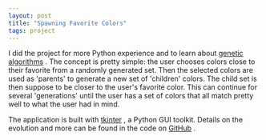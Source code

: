 ```yaml
---
layout: post
title: "Spawning Favorite Colors"
tags: project
---
```










 I did the project for more Python experience and to learn about
 [genetic algorithms](https://en.wikipedia.org/wiki/Genetic_algorithm) 
 . The concept is pretty simple: the user chooses colors close to their favorite from a randomly generated set. Then the selected colors are used as 'parents' to generate a new set of 'children' colors. The child set is then suppose to be closer to the user's favorite color. This can continue for several 'generations' until the user has a set of colors that all match pretty well to what the user had in mind.




 The application is built with
 [tkinter](https://docs.python.org/3/library/tkinter.html) 
 , a Python GUI toolkit. Details on the evolution and more can be found in the code on
 [GitHub](https://github.com/austinpursley/favorite-color-spawning) 
 .



